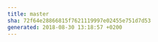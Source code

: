 ```yaml
---
title: master
sha: 72f64e28866815f7621119997e02455e751d7d53
generated: 2018-08-30 13:18:57 +0200
---
```


